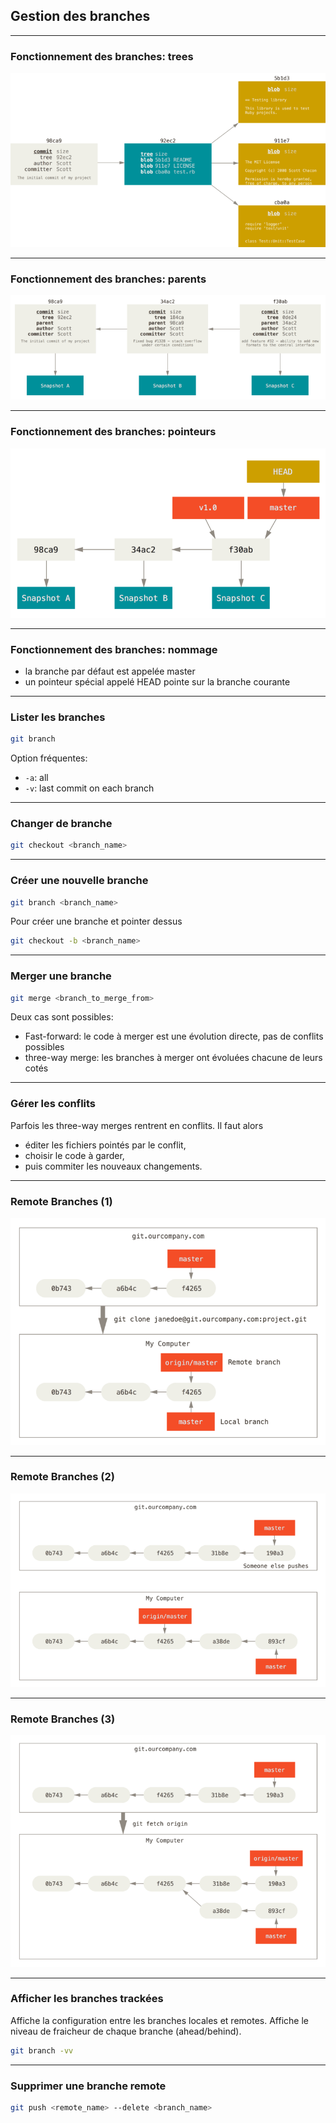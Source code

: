 ## Gestion des branches

----

### Fonctionnement des branches: trees
<img src="images/commit-and-tree.png" style="background:none; border:none; box-shadow:none;"/>

----

### Fonctionnement des branches: parents
<img src="images/commits-and-parents.png" style="background:none; border:none; box-shadow:none;"/>

----

### Fonctionnement des branches: pointeurs
<img src="images/branch-and-history.png" style="background:none; border:none; box-shadow:none;"/>

----

### Fonctionnement des branches: nommage

* la branche par défaut est appelée master
* un pointeur spécial appelé HEAD pointe sur la branche courante

----

### Lister les branches
```bash
git branch
```
Option fréquentes:
* `-a`: all
* `-v`: last commit on each branch

----

### Changer de branche
```bash
git checkout <branch_name>
```

----

### Créer une nouvelle branche
```bash
git branch <branch_name>
```
Pour créer une branche et pointer dessus
```bash
git checkout -b <branch_name>
```

----

### Merger une branche
```bash
git merge <branch_to_merge_from>
```
Deux cas sont possibles:
* Fast-forward: le code à merger est une évolution directe, pas de conflits possibles
* three-way merge: les branches à merger ont évoluées chacune de leurs cotés

----

### Gérer les conflits
Parfois les three-way merges rentrent en conflits. Il faut alors
* éditer les fichiers pointés par le conflit,
* choisir le code à garder,
* puis commiter les nouveaux changements.

----

### Remote Branches (1)
<img src="images/remote-branches-1.png" style="border:none; box-shadow:none;"/>

----

### Remote Branches (2)
<img src="images/remote-branches-2.png" style="background:none; border:none; box-shadow:none;"/>

----

### Remote Branches (3)
<img src="images/remote-branches-3.png" style="background:none; border:none; box-shadow:none;"/>

----

### Afficher les branches trackées
Affiche la configuration entre les branches locales et remotes. Affiche le niveau de fraicheur de chaque branche (ahead/behind).
```bash
git branch -vv
```

----

### Supprimer une branche remote

```bash
git push <remote_name> --delete <branch_name>
```

